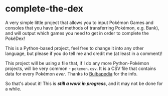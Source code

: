 # complete-the-dex
A very simple little project that allows you to input Pokémon Games and consoles that you have (and methods of transferring Pokémon, e.g. Bank), and will output which games you need to get in order to complete the PokéDex!

This is a Python-based project, feel free to change it into any other language, but please if you do tell me and credit me (at least in a comment)!

This project will be using a file that, if I do any more Python-Pokémon projects, will be very common - `pokemon.csv`. It is a CSV file that contains data for every Pokémon *ever*. Thanks to [Bulbapedia](https://bulbapedia.bulbagarden.net/wiki/Main_Page) for the info.

So that's about it! This is ***still a work in progress***, and it may not be done for a while.
